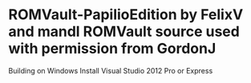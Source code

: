 ROMVault-PapilioEdition by FelixV and mandl
ROMVault source used with permission from GordonJ
========
 Building on Windows
   Install Visual Studio 2012 Pro or Express
   
